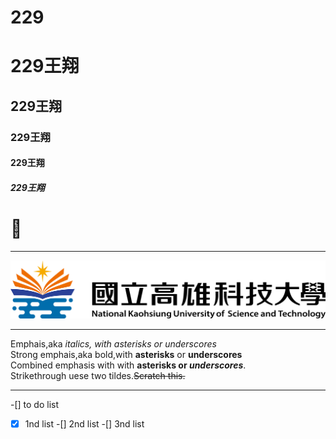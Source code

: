 # 229
# 229王翔
## 229王翔
### 229王翔
#### 229王翔
##### 229王翔

# 🌲

-----

![NKUST](182513897.png)


-------
Emphais,aka *italics, with asterisks or underscores*       
Strong emphais,aka bold,with **asterisks** or **underscores**     
Combined emphasis with with **asterisks or _underscores_**.    
Strikethrough uese two tildes.~~Scratch this.~~   

------
-[] to do list
-[x] 1nd list
-[] 2nd list
-[] 3nd list

